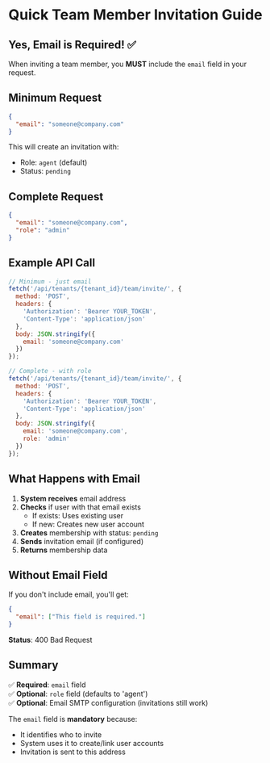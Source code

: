 # Quick Team Member Invitation Guide

## Yes, Email is Required! ✅

When inviting a team member, you **MUST** include the `email` field in your request.

## Minimum Request

```json
{
  "email": "someone@company.com"
}
```

This will create an invitation with:
- Role: `agent` (default)
- Status: `pending`

## Complete Request

```json
{
  "email": "someone@company.com",
  "role": "admin"
}
```

## Example API Call

```javascript
// Minimum - just email
fetch('/api/tenants/{tenant_id}/team/invite/', {
  method: 'POST',
  headers: {
    'Authorization': 'Bearer YOUR_TOKEN',
    'Content-Type': 'application/json'
  },
  body: JSON.stringify({
    email: 'someone@company.com'
  })
});

// Complete - with role
fetch('/api/tenants/{tenant_id}/team/invite/', {
  method: 'POST',
  headers: {
    'Authorization': 'Bearer YOUR_TOKEN',
    'Content-Type': 'application/json'
  },
  body: JSON.stringify({
    email: 'someone@company.com',
    role: 'admin'
  })
});
```

## What Happens with Email

1. **System receives** email address
2. **Checks** if user with that email exists
   - If exists: Uses existing user
   - If new: Creates new user account
3. **Creates** membership with status: `pending`
4. **Sends** invitation email (if configured)
5. **Returns** membership data

## Without Email Field

If you don't include email, you'll get:

```json
{
  "email": ["This field is required."]
}
```

**Status**: 400 Bad Request

## Summary

✅ **Required**: `email` field  
✅ **Optional**: `role` field (defaults to 'agent')  
✅ **Optional**: Email SMTP configuration (invitations still work)

The `email` field is **mandatory** because:
- It identifies who to invite
- System uses it to create/link user accounts
- Invitation is sent to this address

